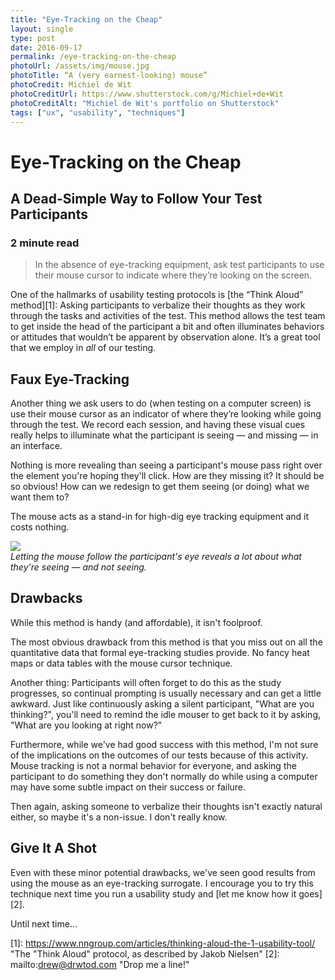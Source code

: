 ```yaml
---
title: "Eye-Tracking on the Cheap"
layout: single
type: post
date: 2016-09-17
permalink: /eye-tracking-on-the-cheap
photoUrl: /assets/img/mouse.jpg
photoTitle: “A (very earnest-looking) mouse”
photoCredit: Michiel de Wit
photoCreditUrl: https://www.shutterstock.com/g/Michiel+de+Wit
photoCreditAlt: "Michiel de Wit's portfolio on Shutterstock"
tags: ["ux", "usability", "techniques"]
---
```


# Eye-Tracking on the Cheap

## A Dead-Simple Way to Follow Your Test Participants

### 2 minute read

> In the absence of eye-tracking equipment, ask test participants to use their mouse cursor to indicate where they’re looking on the screen.

One of the hallmarks of usability testing protocols is [the “Think Aloud” method][1]: Asking participants to verbalize their thoughts as they work through the tasks and activities of the test. This method allows the test team to get inside the head of the participant a bit and often illuminates behaviors or attitudes that wouldn’t be apparent by observation alone. It’s a great tool that we employ in *all* of our testing.

## Faux Eye-Tracking
Another thing we ask users to do (when testing on a computer screen) is use their mouse cursor as an indicator of where they’re looking while going through the test. We record each session, and having these visual cues really helps to illuminate what the participant is seeing — and missing — in an interface. 

Nothing is more revealing than seeing a participant's mouse pass right over the element you're hoping they'll click. How are they missing it? It should be so obvious! How can we redesign to get them seeing (or doing) what we want them to?

The mouse acts as a stand-in for high-dig eye tracking equipment and it costs nothing.

<div class="filler-background-dark"><img src="/assets/img/mouse-cursor-eye-tracking.gif" class="floatcenter" /></div><em class="img-caption">Letting the mouse follow the participant's eye reveals a lot about what they're seeing — and not seeing.</em>

## Drawbacks

While this method is handy (and affordable), it isn't foolproof.

The most obvious drawback from this method is that you miss out on all the quantitative data that formal eye-tracking studies provide. No fancy heat maps or data tables with the mouse cursor technique.

Another thing: Participants will often forget to do this as the study progresses, so continual prompting is usually necessary and can get a little awkward. Just like continuously asking a silent participant, "What are you thinking?", you'll need to remind the idle mouser to get back to it by asking, "What are you looking at right now?"

Furthermore, while we've had good success with this method, I'm not sure of the implications on the outcomes of our tests because of this activity. Mouse tracking is not a normal behavior for everyone, and asking the participant to do something they don't normally do while using a computer may have some subtle impact on their success or failure.

Then again, asking someone to verbalize their thoughts isn't exactly natural either, so maybe it's a non-issue. I don't really know.

## Give It A Shot

Even with these minor potential drawbacks, we've seen good results from using the mouse as an eye-tracking surrogate. I encourage you to try this technique next time you run a usability study and [let me know how it goes][2].

Until next time…

[1]:	https://www.nngroup.com/articles/thinking-aloud-the-1-usability-tool/ "The "Think Aloud" protocol, as described by Jakob Nielsen"
[2]:	mailto:drew@drwtod.com "Drop me a line!"